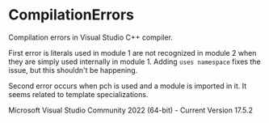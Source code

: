 # CompilationErrors
Compilation errors in Visual Studio C++ compiler.

First error is literals used in module 1 are not recognized in module 2 when they are simply used internally in module 1.
Adding `uses namespace` fixes the issue, but this shouldn't be happening.

Second error occurs when pch is used and a module is imported in it. It seems related to template specializations.

Microsoft Visual Studio Community 2022 (64-bit) - Current
Version 17.5.2
